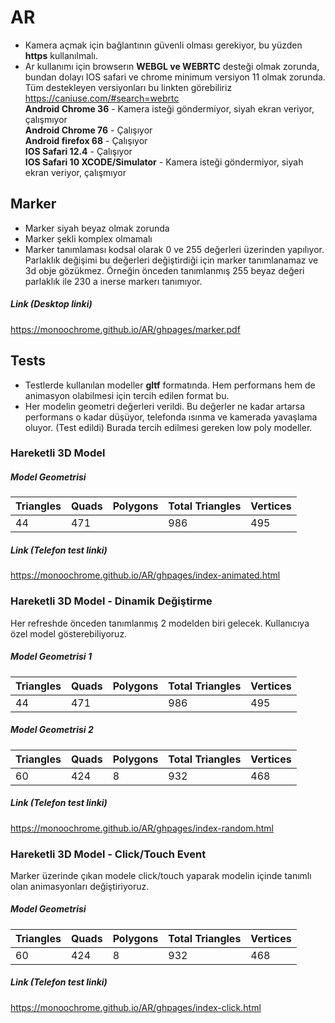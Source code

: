 # AR
- Kamera açmak için bağlantının güvenli  olması gerekiyor, bu yüzden **https** kullanılmalı.
- Ar kullanımı için browserın **WEBGL ve WEBRTC** desteği olmak zorunda, bundan dolayı IOS safari ve chrome minimum versiyon 11  olmak zorunda. Tüm destekleyen versiyonları bu linkten görebiliriz https://caniuse.com/#search=webrtc  
**Android Chrome 36** - Kamera isteği göndermiyor, siyah ekran veriyor, çalışmıyor  
**Android Chrome 76** - Çalışıyor  
**Android firefox 68** - Çalışıyor  
**IOS Safari 12.4** - Çalışıyor  
**IOS Safari 10 XCODE/Simulator** - Kamera isteği göndermiyor, siyah ekran veriyor, çalışmıyor  

## Marker
- Marker siyah beyaz olmak zorunda
- Marker şekli komplex olmamalı
- Marker tanımlaması kodsal olarak 0 ve 255 değerleri üzerinden yapılıyor. Parlaklık değişimi bu değerleri değiştirdiği için marker tanımlanamaz ve 3d obje gözükmez. Örneğin önceden tanımlanmış 255 beyaz değeri parlaklık ile 230 a inerse markerı tanımıyor.
##### Link (Desktop linki)
https://monoochrome.github.io/AR/ghpages/marker.pdf

## Tests
- Testlerde kullanılan modeller **gltf** formatında. Hem performans hem de animasyon olabilmesi için tercih edilen format bu. 
- Her modelin geometri değerleri verildi. Bu değerler ne kadar artarsa performans o kadar düşüyor, telefonda ısınma ve kamerada yavaşlama oluyor. (Test edildi) Burada tercih edilmesi gereken low poly modeller. 

### Hareketli 3D Model
##### Model Geometrisi
|Triangles|Quads|Polygons|Total Triangles|Vertices|
|---|---|---|---|---|
|44|471||986|495|

##### Link (Telefon test linki)
https://monoochrome.github.io/AR/ghpages/index-animated.html

### Hareketli 3D Model - Dinamik Değiştirme
Her refreshde önceden tanımlanmış 2 modelden biri gelecek. Kullanıcıya özel model gösterebiliyoruz.

##### Model Geometrisi 1
|Triangles|Quads|Polygons|Total Triangles|Vertices|
|---|---|---|---|---|
|44|471||986|495|
##### Model Geometrisi 2
|Triangles|Quads|Polygons|Total Triangles|Vertices|
|---|---|---|---|---|
|60|424|8|932|468|

##### Link (Telefon test linki)
https://monoochrome.github.io/AR/ghpages/index-random.html

### Hareketli 3D Model - Click/Touch Event
Marker üzerinde çıkan modele click/touch yaparak modelin içinde tanımlı olan animasyonları değiştiriyoruz. 

##### Model Geometrisi
|Triangles|Quads|Polygons|Total Triangles|Vertices|
|---|---|---|---|---|
|60|424|8|932|468|

##### Link (Telefon test linki)
https://monoochrome.github.io/AR/ghpages/index-click.html
